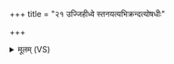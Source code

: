 +++
title = "२१ उज्जिहीध्वे स्तनयत्यभिक्रन्दत्योषधीः"

+++
<details><summary>मूलम् (VS)</summary>

उज्जि॑हीध्वे स्त॒नय॑त्यभि॒क्रन्द॑त्योषधीः।  
य॒दा वः॑ पृश्निमातरः प॒र्जन्यो॒ रेत॒साव॑ति ॥
</details>